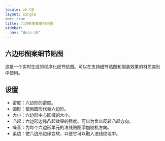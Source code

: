 ```yaml
---
locale: zh-CN
layout: single
toc: true
title: 六边形图案细节地图
sidebar:
  nav: "docs-zh"
---
```

## 六边形图案细节贴图
这是一个实时生成的程序化细节贴图。可以在支持细节贴图和服装效果的材质类别中使用。

## 设置
* 密度：六边形的密度。
* 圆形：使用圆形代替六边形。
* 大小：六边形中心区域的大小。
* 凸起：六边形边缘凸起效果的强度。可以为负以反转凸起方向。
* 噪音：为每个六边形单元的法线贴图添加随机方向。
* 柔边：使六边形边缘变软，以便它可以融入法线纹理中。